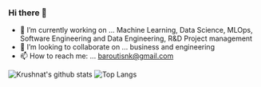 ### Hi there 👋

- 🔭 I’m currently working on ... Machine Learning, Data Science, MLOps, Software Engineering and Data Engineering, R&D Project management
- 👯 I’m looking to collaborate on ... business and engineering 
- 📫 How to reach me: ... baroutisnk@gmail.com
   
![Krushnat's github stats](https://github-readme-stats.vercel.app/api?username=nikolaosmparoutis&show_icons=true) ![Top Langs](https://github-readme-stats.vercel.app/api/top-langs/?username=nikolaosmparoutis&layout=compact)
